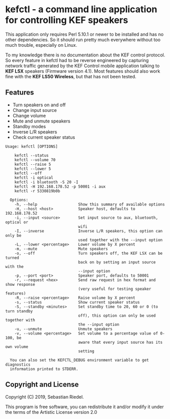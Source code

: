 # kefctl - a command line application for controlling KEF speakers

  This application only requires Perl 5.10.1 or newer to be installed and has no
  other dependencies. So it should run pretty much everywhere without too much
  trouble, especially on Linux.

  To my knowledge there is no documentation about the KEF control protocol. So
  every feature in kefctl had to be reverse engineered by capturing network
  traffic generated by the KEF Control mobile application talking to **KEF LSX**
  speakers (Firmware version 4.1). Most features should also work fine with the
  **KEF LS50 Wireless**, but that has not been tested.

## Features

  * Turn speakers on and off
  * Change input source
  * Change volume
  * Mute and unmute speakers
  * Standby modes
  * Inverse L/R speakers
  * Check current speaker status

```
Usage: kefctl [OPTIONS]

    kefctl --status
    kefctl --volume 70
    kefctl --raise 5
    kefctl --lower 5
    kefctl --off
    kefctl -i optical
    kefctl -i bluetooth -S 20 -I
    kefctl -H 192.168.178.52 -p 50001 -i aux
    kefctl -r 5330819b0b

  Options:
    -h, --help                  Show this summary of available options
    -H, --host <host>           Speaker host, defaults to 192.168.178.52
    -i, --input <source>        Set input source to aux, bluetooth, optical or
                                wifi
    -I, --inverse               Inverse L/R speakers, this option can only be
                                used together with the --input option
    -L, --lower <percentage>    Lower volume by X percent
    -m, --mute                  Mute speakers
    -o, --off                   Turn speakers off, the KEF LSX can be turned
                                back on by setting an input source with the
                                --input option
    -p, --port <port>           Speaker port, defaults to 50001
    -r, --request <hex>         Send raw request in hex format and show response
                                (very useful for testing speaker features)
    -R, --raise <percentage>    Raise volume by X percent
    -s, --status                Show current speaker status
    -S, --standby <minutes>     Set standby time to 20, 60 or 0 (to turn standby
                                off), this option can only be used together with
                                the --input option
    -u, --unmute                Unmute speakers
    -v, --volume <percentage>   Set volume to a percentage value of 0-100, be
                                aware that every input source has its own volume
                                setting

  You can also set the KEFCTL_DEBUG environment variable to get diagnostics
  information printed to STDERR.
  ```

## Copyright and License

  Copyright (C) 2019, Sebastian Riedel.

  This program is free software, you can redistribute it and/or modify it under
  the terms of the Artistic License version 2.0

